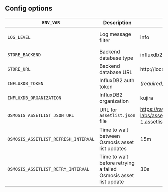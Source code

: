 ## Config options
| `ENV_VAR` | Description | Default | Options |
| ------- | ---- | --- | --- |
| `LOG_LEVEL` | Log message filter | info | trace, debug, info, warn, error |
| `STORE_BACKEND` | Backend database type | influxdb2 | influxdb2 |
| `STORE_URL` | Backend database URL | http://localhost:8086 | URL |
| `INFLUXDB_TOKEN` | InfluxDB2 auth token | _(required)_ | String (secret) |
| `INFLUXDB_ORGANIZATION` | InfluxDB2 organization | kujira | String |
| `OSMOSIS_ASSETLIST_JSON_URL` | URL for `assetlist.json` file | https://raw.githubusercontent.com/osmosis-labs/assetlists/main/osmosis-1/osmosis-1.assetlist.json | URL |
| `OSMOSIS_ASSETLIST_REFRESH_INTERVAL` | Time to wait between Osmosis asset list updates | 15m | `time.Duration` string |
| `OSMOSIS_ASSETLIST_RETRY_INTERVAL` | Time to wait before retrying a failed Osmosis asset list update | 30s | `time.Duration` string |
